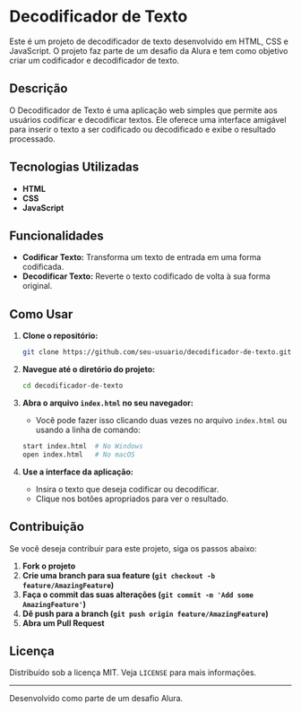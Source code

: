 # Decodificador de Texto

Este é um projeto de decodificador de texto desenvolvido em HTML, CSS e JavaScript. O projeto faz parte de um desafio da Alura e tem como objetivo criar um codificador e decodificador de texto.

## Descrição

O Decodificador de Texto é uma aplicação web simples que permite aos usuários codificar e decodificar textos. Ele oferece uma interface amigável para inserir o texto a ser codificado ou decodificado e exibe o resultado processado.

## Tecnologias Utilizadas

- **HTML**
- **CSS**
- **JavaScript**

## Funcionalidades

- **Codificar Texto:** Transforma um texto de entrada em uma forma codificada.
- **Decodificar Texto:** Reverte o texto codificado de volta à sua forma original.

## Como Usar

1. **Clone o repositório:**
    ```bash
    git clone https://github.com/seu-usuario/decodificador-de-texto.git
    ```

2. **Navegue até o diretório do projeto:**
    ```bash
    cd decodificador-de-texto
    ```

3. **Abra o arquivo `index.html` no seu navegador:**
    - Você pode fazer isso clicando duas vezes no arquivo `index.html` ou usando a linha de comando:
    ```bash
    start index.html  # No Windows
    open index.html   # No macOS
    ```

4. **Use a interface da aplicação:**
    - Insira o texto que deseja codificar ou decodificar.
    - Clique nos botões apropriados para ver o resultado.

## Contribuição

Se você deseja contribuir para este projeto, siga os passos abaixo:

1. **Fork o projeto**
2. **Crie uma branch para sua feature (`git checkout -b feature/AmazingFeature`)**
3. **Faça o commit das suas alterações (`git commit -m 'Add some AmazingFeature'`)**
4. **Dê push para a branch (`git push origin feature/AmazingFeature`)**
5. **Abra um Pull Request**

## Licença

Distribuído sob a licença MIT. Veja `LICENSE` para mais informações.

---

Desenvolvido como parte de um desafio Alura.
